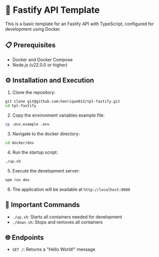# 🚀 Fastify API Template

This is a basic template for an Fastify API with TypeScript, configured for development using Docker.

## 📋 Prerequisites

- Docker and Docker Compose
- Node.js (v22.0.0 or higher)

## ⚙️ Installation and Execution

1. Clone the repository:

```bash
git clone git@github.com:henrique013/tpl-fastify.git
cd tpl-fastify
```

2. Copy the environment variables example file:

```bash
cp .env.example .env
```

3. Navigate to the docker directory:

```bash
cd docker/dev
```

4. Run the startup script:

```bash
./up.sh
```

5. Execute the development server:

```bash
npm run dev
```

6. The application will be available at `http://localhost:8080`

## 🔑 Important Commands

- `./up.sh`: Starts all containers needed for development
- `./down.sh`: Stops and removes all containers

## 🌐 Endpoints

- `GET /`: Returns a "Hello World!" message
